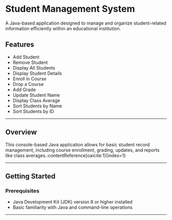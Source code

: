 # Student Management System

A Java-based application designed to manage and organize student-related information efficiently within an educational institution.

##  Features

- Add Student  
- Remove Student  
- Display All Students  
- Display Student Details  
- Enroll in Course  
- Drop a Course  
- Add Grade  
- Update Student Name  
- Display Class Average  
- Sort Students by Name  
- Sort Students by ID  
---
## Overview

This console-based Java application allows for basic student record management, including course enrollment, grading, updates, and reports like class averages.:contentReference[oaicite:1]{index=1}

---

## Getting Started

### Prerequisites

- Java Development Kit (JDK) version 8 or higher installed  
- Basic familiarity with Java and command-line operations

---
